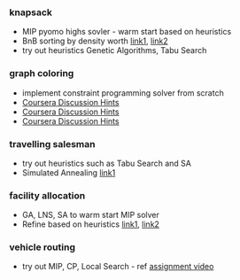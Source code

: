 
### knapsack
- MIP pyomo highs sovler - warm start based on heuristics
- BnB sorting by density worth [link1](https://www.coursera.org/learn/discrete-optimization/discussions/forums/Wb2eLVxAEea-8wq_-anwpw/threads/xFOBKnQqEe-RBQ7SFl3aqw), [link2](https://www.coursera.org/learn/discrete-optimization/discussions/forums/Wb2eLVxAEea-8wq_-anwpw/threads/ZRZXhsNsEeywCxJsGlAdXQ)
- try out heuristics Genetic Algorithms, Tabu Search

### graph coloring
- implement constraint programming solver from scratch
- [Coursera Discussion Hints](https://www.coursera.org/learn/discrete-optimization/discussions/forums/R8Z6rVxEEea-8wq_-anwpw/threads/EKeqEnpMEe2RnwrIxQ9Aww)
- [Coursera Discussion Hints](https://www.coursera.org/learn/discrete-optimization/discussions/forums/R8Z6rVxEEea-8wq_-anwpw/threads/Yng7SR_zEeeuuQ7tmHEh3A)
- [Coursera Discussion Hints](https://www.coursera.org/learn/discrete-optimization/discussions/forums/R8Z6rVxEEea-8wq_-anwpw/threads/GRG50YLJEemecQplhNkpvg)

### travelling salesman
- try out heuristics such as Tabu Search and SA
- Simulated Annealing [link1](https://www.coursera.org/learn/discrete-optimization/discussions/forums/A-Z2EFxGEeaB5hKc0EEGkQ/threads/JrMdKrcrEemEzwqUFmtkBg)


### facility allocation
- GA, LNS, SA to warm start MIP solver
- Refine based on heuristics [link1](https://www.coursera.org/learn/discrete-optimization/discussions/forums/jHh3hVxGEeaB5hKc0EEGkQ/threads/CAyCA_aDEe6ihBJ8rUtP0Q), [link2](https://www.coursera.org/learn/discrete-optimization/discussions/forums/jHh3hVxGEeaB5hKc0EEGkQ/threads/hQXCrCerEeuZ9Q5xsF_ZCQ)

### vehicle routing
- try out MIP, CP, Local Search - ref [assignment video](https://www.coursera.org/learn/discrete-optimization/lecture/QB8JE/vehicle-routing)